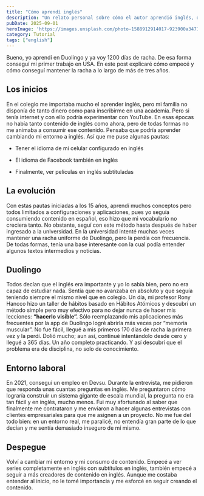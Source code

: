 ```yaml
---
title: "Cómo aprendí inglés"
description: "Un relato personal sobre cómo el autor aprendió inglés, desde sus inicios con Duolingo y el cambio de entorno, hasta conseguir su primer trabajo en USA y superar los desafíos en un entorno laboral real. Se detalla el método para mantener una racha de Duolingo de más de 1200 días."
pubDate: 2025-09-01
heroImage: 'https://images.unsplash.com/photo-1588912914017-923900a34710?ixlib=rb-4.1.0&q=85&fm=jpg&crop=entropy&cs=srgb'
category: Tutorial
tags: ["english"]
---
```


Bueno, yo aprendí en Duolingo y ya voy 1200 días de racha. De esa forma conseguí mi primer trabajo en USA. En este post explicaré cómo empecé y cómo conseguí mantener la racha a lo largo de más de tres años. 

## Los inicios

En el colegio me importaba mucho el aprender inglés, pero mi familia no disponía de tanto dinero como para inscribirme en una academia. Pero si tenía internet y con ello podría experimentar con YouTube. En esas épocas no había tanto contenido de inglés como ahora, pero de todas formas no me animaba a consumir ese contenido. Pensaba que podría aprender cambiando mi entorno a inglés. Así que me puse algunas pautas: 

- Tener el idioma de mi celular configurado en inglés

- El idioma de Facebook también en inglés

- Finalmente, ver películas en inglés subtituladas

## La evolución

Con estas pautas iniciadas a los 15 años, aprendí muchos conceptos pero todos limitados a configuraciones y aplicaciones, pues yo seguía consumiendo contenido en español, eso hizo que mi vocabulario no creciera tanto. No obstante, seguí con este método hasta después de haber ingresado a la universidad. En la universidad intenté muchas veces mantener una racha uniforme de Duolingo, pero la perdía con frecuencia. De todas formas, tenía una base interesante con la cual podía entender algunos textos intermedios y noticias.

## Duolingo

Todos decían que el inglés era importante y yo lo sabía bien, pero no era capaz de estudiar nada. Sentía que no avanzaba en absoluto y que seguía teniendo siempre el mismo nivel que en colegio. Un día, mi profesor Rony Hancco hizo un taller de hábitos basado en Hábitos Atómicos y descubrí un método simple pero muy efectivo para no dejar nunca de hacer mis lecciones: **“hacerlo visible”.** Sólo reemplazando mis aplicaciones más frecuentes por la app de Duolingo logré abrirla más veces por “memoria muscular”. No fue fácil, llegué a mis primeros 170 días de racha la primera vez y la perdí. Dolió mucho; aun así, continué intentándolo desde cero y llegué a 365 días. Un año completo practicando. Y así descubrí que el problema era de disciplina, no solo de conocimiento. 

## Entorno laboral

En 2021, conseguí un empleo en Devsu. Durante la entrevista, me pidieron que responda unas cuantas preguntas en inglés. Me preguntaron cómo lograría construir un sistema gigante de escala mundial, la pregunta no era tan fácil y en inglés, mucho menos. Fui muy afortunado al saber que finalmente me contrataron y me enviaron a hacer algunas entrevistas con clientes empresariales para que me asignen a un proyecto. No me fue del todo bien: en un entorno real, me paralicé, no entendía gran parte de lo que decían y me sentía demasiado inseguro de mí mismo. 

## Despegue

Volví a cambiar mi entorno y mi consumo de contenido. Empecé a ver series completamente en inglés con subtítulos en inglés, también empecé a seguir a más creadores de contenido en inglés. Aunque me costaba entender al inicio, no le tomé importancia y me esforcé en seguir creando el contenido.